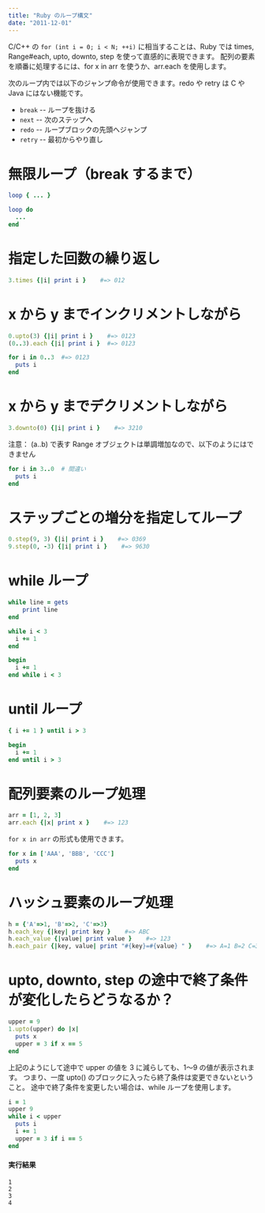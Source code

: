 ```yaml
---
title: "Ruby のループ構文"
date: "2011-12-01"
---
```


C/C++ の ```for (int i = 0; i < N; ++i)``` に相当することは、Ruby では times, Range#each, upto, downto, step を使って直感的に表現できます。
配列の要素を順番に処理するには、for x in arr を使うか、arr.each を使用します。

次のループ内では以下のジャンプ命令が使用できます。redo や retry は C や Java にはない機能です。

* ```break``` -- ループを抜ける
* ```next``` -- 次のステップへ
* ```redo``` -- ループブロックの先頭へジャンプ
* ```retry``` -- 最初からやり直し

無限ループ（break するまで）
====
```ruby
loop { ... }

loop do
  ...
end
```

指定した回数の繰り返し
====
```ruby
3.times {|i| print i }    #=> 012
```


x から y までインクリメントしながら
====
```ruby
0.upto(3) {|i| print i }    #=> 0123
(0..3).each {|i| print i }  #=> 0123

for i in 0..3  #=> 0123
  puts i
end
````

x から y までデクリメントしながら
====
```ruby
3.downto(0) {|i| print i }    #=> 3210
```

注意： (a..b) で表す Range オブジェクトは単調増加なので、以下のようにはできません

```ruby
for i in 3..0  # 間違い
  puts i
end
```

ステップごとの増分を指定してループ
====
```ruby
0.step(9, 3) {|i| print i }    #=> 0369
9.step(0, -3) {|i| print i }    #=> 9630
```

while ループ
====
```ruby
while line = gets
    print line
end

while i < 3
  i += 1
end

begin
  i += 1
end while i < 3
```

until ループ
====
```ruby
{ i += 1 } until i > 3

begin
  i += 1
end until i > 3
```

配列要素のループ処理
====
```ruby
arr = [1, 2, 3]
arr.each {|x| print x }    #=> 123
```

```for x in arr``` の形式も使用できます。

```ruby
for x in ['AAA', 'BBB', 'CCC']
  puts x
end
```

ハッシュ要素のループ処理
====
```ruby
h = {'A'=>1, 'B'=>2, 'C'=>3}
h.each_key {|key| print key }    #=> ABC
h.each_value {|value| print value }    #=> 123
h.each_pair {|key, value| print "#{key}=#{value} " }    #=> A=1 B=2 C=3
```

upto, downto, step の途中で終了条件が変化したらどうなるか？
====
```ruby
upper = 9
1.upto(upper) do |x|
  puts x
  upper = 3 if x == 5
end
```

上記のようにして途中で upper の値を 3 に減らしても、1～9 の値が表示されます。
つまり、一度 upto() のブロックに入ったら終了条件は変更できないということ。
途中で終了条件を変更したい場合は、while ループを使用します。

```ruby
i = 1
upper 9
while i < upper
  puts i
  i += 1
  upper = 3 if i == 5
end
```

#### 実行結果
```
1
2
3
4
```
